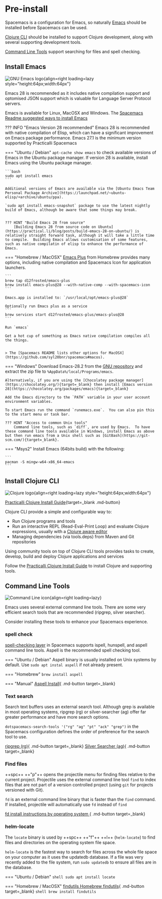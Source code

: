# Pre-install

Spacemacs is a configuration for Emacs, so naturally [Emacs](#install-emacs) should be installed before Spacemacs can be used.

[Clojure CLI](#install-clojure-cli) should be installed to support Clojure development, along with several supporting development tools.

[Command Line Tools](#command-line-tools) support searching for files and spell checking.



## Install Emacs

![GNU Emacs logo](https://raw.githubusercontent.com/practicalli/graphic-design/live/logos/emacs-icon.svg){align=right loading=lazy style="height:64px;width:64px"}

Emacs 28 is recommended as it includes native compilation support and optomised JSON support which is valuable for Language Server Protocol servers.

Emacs is available for Linux, MacOSX and Windows.  The [Spacemacs Readme suggested ways to install Emacs](https://github.com/syl20bnr/spacemacs/tree/develop#emacs)

??? INFO "Emacs Version 28 recommended"
    Emacs 28 is recommended with native compilation of Elisp, which can have a significant improvement on Emacs package performance.
    Emacs 27.1 is the minimum version supported by Practicalli Spacemacs


=== "Ubuntu / Debian"
    `apt-cache show emacs` to check available versions of Emacs in the Ubuntu package manager. If version 28 is available, install Emacs using the Ubuntu package manager.

    ```bash
    sudo apt install emacs
    ```

    Additional versions of Emacs are available via the [Ubuntu Emacs Team Personal Package Archive](https://launchpad.net/~ubuntu-elisp/+archive/ubuntu/ppa).

    `sudo apt install emacs-snapshot` package to use the latest nightly build of Emacs, although be aware that some things may break.


    ??? HINT "Build Emacs 28 from source"
        [Building Emacs 28 from source code on Ubuntu](https://practical.li/blog/posts/build-emacs-28-on-ubuntu/) is relatively straight forward task, although it will take a little time to compile.  Building Emacs allows customisation of some features, such as native compilatin of elisp to enhance the performance of Emacs.


=== "Homebrew / MacOSX"
    [Emacs Plus](https://github.com/d12frosted/homebrew-emacs-plus) from Homebrew provides many options, including native compilation and Spacemacs Icon for application launchers.

    ```
    brew tap d12frosted/emacs-plus
    brew install emacs-plus@28 --with-native-comp --with-spacemacs-icon
    ```

    Emacs.app is installed to: `/usr/local/opt/emacs-plus@28`

    Optionally run Emacs plus as a service
    ```
    brew services start d12frosted/emacs-plus/emacs-plus@28
    ```

    Run `emacs`

    Get a hot cup of something as Emacs native compilation compiles all the things.


    > The [Spacemacs README lists other options for MacOSX](https://github.com/syl20bnr/spacemacs#macos).


=== "Windows"
    Download Emacs-28.2 from the [GNU repository](http://ftp.gnu.org/gnu/emacs/windows/emacs-26) and extract the zip file to `%AppData%/local/Programs/emacs`.

    Alternatively, if you are using the [Chocolatey package manager](https://chocolatey.org/){target=_blank} then install [Emacs version 28](https://chocolatey.org/packages/emacs){target=_blank}

    Add the Emacs directory to the `PATH` variable in your user account environment variables.

    To start Emacs run the command `runemacs.exe`.  You can also pin this to the start menu or task bar.

    ??? HINT "Access to common Unix tools"
        Command line tools, such as `diff`, are used by Emacs.  To have these command line tools available in Windows, install Emacs as above but then run emacs from a Unix shell such as [GitBash](https://git-scm.com/){target=_blank}.


=== "Msys2"
    Install Emacs (64bits build) with the following:

    ```
    pacman -S mingw-w64-x86_64-emacs
    ```


## Install Clojure CLI

![Clojure logo](https://raw.githubusercontent.com/practicalli/graphic-design/live/logos/clojure-logo.svg){align=right loading=lazy style="height:64px;width:64px"}

[Practicalli Clojure Install Guide](https://practical.li/clojure/install/){target=_blank .md-button}

Clojure CLI provide a simple and configurable way to:

* Run Clojure programs and tools
* Run an interactive REPL (Read-Eval-Print Loop) and evaluate Clojure expressions, usually with a [Clojure aware editor](https://practical.li/clojure/clojure-editors/)
* Managing dependencies (via tools.deps) from Maven and Git repositories

Using community tools on top of Clojure CLI tools provides tasks to create, develop, build and deploy Clojure applications and services

Follow the [Practicalli Clojure Install Guide](https://practical.li/clojure/install/) to install Clojure and supporting tools.


## Command Line Tools

![Command Line icon](https://raw.githubusercontent.com/practicalli/graphic-design/live/icons/terminal-emulator-green-screen.svg){align=right loading=lazy}

Emacs uses several external command line tools.  There are some very efficient search tools that are recommended (ripgrep, silver searcher).

Consider installing these tools to enhance your Spacemacs experience.


### spell check

[spell-checking layer](https://develop.spacemacs.org/layers/+checkers/spell-checking/README.html) in Spacemacs supports ispell, hunspell, and aspell command line tools. Aspell is the recommended spell checking tool.

=== "Ubuntu / Debian"
    Aspell binary is usually installed on Unix systems by default.  Use `sudo apt instal aspell` if not already present.

=== "Homebrew"
    `brew install aspell`

=== "Manual"
    [Aspell Install](http://aspell.net/){ .md-button target=_blank}


### Text search

Search text buffers uses an external search tool. Although grep is available in most operating systems, ripgrep (rg) or silver-searcher (ag) offer far greater performance and have more search options.

`dotspacemacs-search-tools '("rg" "ag" "pt" "ack" "grep")` in the Spacemacs configuration defines the order of preference for the search tool to use.

[ripgrep (rg)](https://github.com/BurntSushi/ripgrep){ .md-button target=_blank}
[Silver Searcher (ag)](https://github.com/ggreer/the_silver_searcher){ .md-button target=_blank}


### Find files

++spc++ ++"p"++ opens the projectile menu for finding files relative to the current project.  Projectile uses the external command line tool `find` to index files that are not part of a version controlled project (using `git` for projects versioned with Git).

`fd` is an external command line binary that is faster than the `find` command.  If installed, projectile will automatically use `fd` instead of `find`

[fd install instructions by operating system ](https://github.com/sharkdp/fd#installation){ .md-button target=_blank}


### helm-locate

The `locate` binary is used by ++spc++ ++"f"++ ++l++ (`helm-locate`) to find files and directories on the operating system file space.

`helm-locate` is the fastest way to search for files across the whole file space on your computer as it uses the updatedb database.  If a file was very recently added to the file system, run `sudo updatedb` to ensure all files are in the database.

=== "Ubuntu / Debian"
    ```shell
    sudo apt install locate
    ```

=== "Homebrew / MacOSX"
    [findutils Homebrew findutils](https://formulae.brew.sh/formula/findutils){ .md-button target=_blank}
    ```shell
    brew install findutils
    ```
